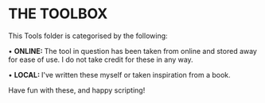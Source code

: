 <h1> THE TOOLBOX </h1>

This Tools folder is categorised by the following:

• <b> ONLINE: </b> The tool in question has been taken from online and stored away for ease of use. I do not take credit for these in any way.

• <b> LOCAL: </b> I've written these myself or taken inspiration from a book.

Have fun with these, and happy scripting!
